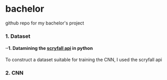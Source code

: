 # bachelor
github repo for my bachelor's project

### 1. Dataset
#### ⋅⋅1. Datamining the [scryfall api](https://scryfall.com/docs/api) in python
To construct a dataset suitable for training the CNN, I used the scryfall api 

### 2. CNN
